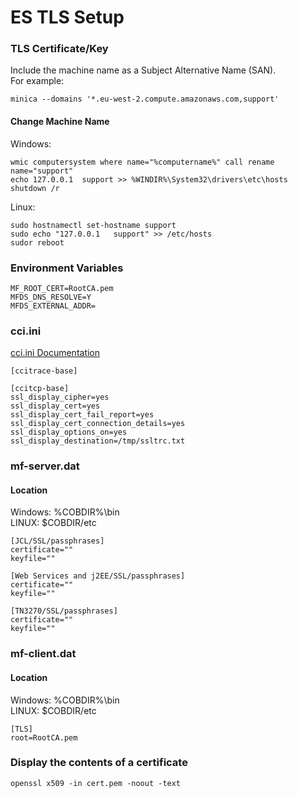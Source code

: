 # ES TLS Setup
### TLS Certificate/Key
Include the machine name as a Subject Alternative Name (SAN).  
For example:  
```
minica --domains '*.eu-west-2.compute.amazonaws.com,support'
```
#### Change Machine Name
Windows:  
```
wmic computersystem where name="%computername%" call rename name="support"
echo 127.0.0.1  support >> %WINDIR%\System32\drivers\etc\hosts
shutdown /r
```
Linux:  
```
sudo hostnamectl set-hostname support
sudo echo "127.0.0.1   support" >> /etc/hosts
sudor reboot
```

### Environment Variables
```
MF_ROOT_CERT=RootCA.pem  
MFDS_DNS_RESOLVE=Y  
MFDS_EXTERNAL_ADDR=
```

### cci.ini
[cci.ini Documentation](https://www.microfocus.com/documentation/enterprise-developer/ed-latest/ED-VS2022/BKCCCCIINI.html)
```
[ccitrace-base]

[ccitcp-base]
ssl_display_cipher=yes
ssl_display_cert=yes
ssl_display_cert_fail_report=yes
ssl_display_cert_connection_details=yes
ssl_display_options_on=yes
ssl_display_destination=/tmp/ssltrc.txt
```

### mf-server.dat
#### Location
Windows: %COBDIR%\bin  
LINUX: $COBDIR/etc  
```
[JCL/SSL/passphrases]
certificate=""
keyfile=""

[Web Services and j2EE/SSL/passphrases]
certificate=""
keyfile=""

[TN3270/SSL/passphrases]
certificate=""
keyfile=""
```

### mf-client.dat
#### Location
Windows: %COBDIR%\bin  
LINUX: $COBDIR/etc  
```
[TLS]
root=RootCA.pem
```

### Display the contents of a certificate
```
openssl x509 -in cert.pem -noout -text
```
